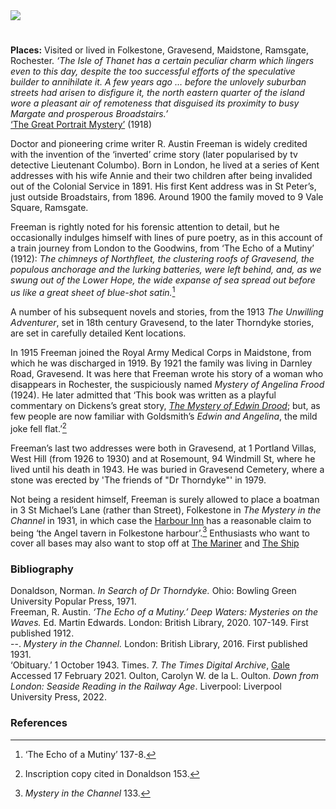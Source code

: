 <html><head></head><body><a href="https://dev.visual-essays.app"><img src="https://dev-visual-essays.netlify.app/images/ve-button.png"/></a> 
<param author="Carolyn Oulton" banner="https://upload.wikimedia.org/wikipedia/commons/1/18/College_Road%2C_Maidstone%2C_1866.jpg" layout="vtl" title=" R. Austin Freeman (1862-1943)" ve-config=""/>

<param aliases="Folkestone" eid="Q375314" ve-entity=""/>
<param aliases="Gravesend" eid="Q676689" ve-entity=""/>
<param aliases="Maidstone" eid="Q213180" ve-entity=""/>
<param aliases="Ramsgate" eid="Q736439" ve-entity=""/>
<param aliases="Rochester" eid="Q507517" ve-entity=""/>
<param aliases="The Isle of Thanet" eid="Q590422" ve-entity=""/>
<param aliases="Margate" eid="Q618045" ve-entity=""/>
<param aliases="Broadstairs" eid="Q922739" ve-entity=""/>
<param aliases="St Peter’s" eid="Q7595373" ve-entity=""/>
<param aliases="9 Vale Square" eid="Q107339017" ve-entity=""/>
<param aliases="Northfleet" eid="Q838965" ve-entity=""/>
<param aliases="Darnley Road" eid="Q107339038" ve-entity=""/>
<param aliases="Portland Villas, West Hill" eid="Q107339044" ve-entity=""/>
<param aliases=" Rosemount, 94 Windmill St" eid="Q107339048" ve-entity=""/>
<param aliases="Gravesend Cemetery" eid="Q107339052" ve-entity=""/>
<param aliases="Harbour Inn" eid="Q107339062" ve-entity=""/>
<param aliases="The Mariner" eid="Q107339066" ve-entity=""/>
<param aliases="The Ship" eid="Q107339071" ve-entity=""/>

#

**Places:** Visited or lived in Folkestone, Gravesend, Maidstone, Ramsgate, Rochester.
_‘The Isle of Thanet has a certain peculiar charm which lingers even to this day, despite the too successful efforts of the speculative builder to annihilate it. A few years ago … before the unlovely suburban streets had arisen to disfigure it, the north eastern quarter of the island wore a pleasant air of remoteness that disguised its proximity to busy Margate and prosperous Broadstairs.’_    
[‘The Great Portrait Mystery’](http://gutenberg.net.au/ebooks05/0500471.txt) (1918)   
<param manifest="https://iiif.juncture-digital.org/wc:Isle_of_Thanet_-_Rutupiae.jpg/manifest.json" ve-image-v2/>
<param manifest="https://iiif.juncture-digital.org/wc:The_fort%2C_Margate%2C_England-LCCN2002697071.jpg/manifest.json" ve-image-v2/>
<param manifest="https://iiif.juncture-digital.org/wc:Broadstairs.jpg/manifest.json" ve-image-v2/>
<param center="Q590422" ve-map="" zoom="10"/>
<param center="Q618045" ve-map="" zoom="10"/>
<param center="Q922739" ve-map="" zoom="10"/>

Doctor and pioneering crime writer R. Austin Freeman is widely credited with the invention of the ‘inverted’ crime story (later popularised by tv detective Lieutenant Columbo). Born in London, he lived at a series of Kent addresses with his wife Annie and their two children after being invalided out of the Colonial Service in 1891.
His first Kent address was in St Peter’s, just outside Broadstairs, from 1896. Around 1900 the family moved to 9 Vale Square, Ramsgate.  
<param center="Q7595373" ve-map="" zoom="10"/>
<param center="Q922739" ve-map="" zoom="10"/>
<param center="Q107339017" ve-map="" zoom="10"/>

Freeman is rightly noted for his forensic attention to detail, but he occasionally indulges himself with lines of pure poetry, as in this account of a train journey from London to the Goodwins, from ‘The Echo of a Mutiny’ (1912):
_The chimneys of Northfleet, the clustering roofs of Gravesend, the populous anchorage and the lurking batteries, were left behind, and, as we swung out of the Lower Hope, the wide expanse of sea spread out before us like a great sheet of blue-shot satin._[^ref1] 
<param manifest="https://iiif.juncture-digital.org/wc:Northfleet_Power_Station2.jpg/manifest.json" ve-image-v2/>

A number of his subsequent novels and stories, from the 1913 _The Unwilling Adventurer_, set in 18th century Gravesend, to the later Thorndyke stories, are set in carefully detailed Kent locations. 
<param center="Q676689" ve-map="" zoom="15"/>

In 1915 Freeman joined the Royal Army Medical Corps in Maidstone, from which he was discharged in 1919. By 1921 the family was living in Darnley Road, Gravesend. It was here that Freeman wrote his story of a woman who disappears in Rochester, the suspiciously named _Mystery of Angelina Frood_ (1924). He later admitted that ‘This book was written as a playful commentary on Dickens’s great story, [_The Mystery of Edwin Drood_](/dickens/edwin-drood-curated-walk); but, as few people are now familiar with Goldsmith’s _Edwin and Angelina_, the mild joke fell flat.’[^ref2] 
<param manifest="https://iiif.juncture-digital.org/wc:The_History_of_the_Maidstone_Companies%2C_Royal_Army_Medical_Corps_%28Volunteers%29_-_by_Frederick_J._Wood_%281907%29_%2814598183990%29.jpg/manifest.json" ve-image-v2/>
<param manifest="https://iiif.juncture-digital.org/wc:Gravesend_Clock_Tower_postcard.jpg/manifest.json" ve-image-v2/>
<param center="Q213180" ve-map="" zoom="12"/>
<param center="Q107339038" ve-map="" zoom="12"/>
<param center="Q507517" ve-map="" zoom="12"/>

Freeman’s last two addresses were both in Gravesend, at 1 Portland Villas, West Hill (from 1926 to 1930) and at Rosemount, 94 Windmill St, where he lived until his death in 1943. He was buried in Gravesend Cemetery, where a stone was erected by 'The friends of "Dr Thorndyke"' in 1979.
<param center="Q107339044" ve-map="" zoom="15"/>
<param center="Q107339048" ve-map="" zoom="15"/>
<param center="Q107339052" ve-map="" zoom="15"/>

Not being a resident himself, Freeman is surely allowed to place a boatman in 3 St Michael’s Lane (rather than Street), Folkestone in _The Mystery in the Channel_ in 1931, in which case the [Harbour Inn](http://www.dover-kent.com/Harbour-Inn-Folkestone.html) has a reasonable claim to being ‘the Angel tavern in Folkestone harbour’.[^ref3]  Enthusiasts who want to cover all bases may also want to stop off at [The Mariner]( http://www.dover-kent.com/Mariner-Folkestone.html) and [The Ship]( http://www.dover-kent.com/Ship-Inn-Folkestone.html)
<param manifest="https://iiif.juncture-digital.org/wc:Folkestone%2C_Fishmarket_Road_-_geograph.org.uk_-_2208361.jpg/manifest.json" ve-image-v2/>
<param center="Q375314" ve-map="" zoom="15"/>
<param center="Q107339062" ve-map="" zoom="15"/>
<param center="Q107339066" ve-map="" zoom="15"/>
<param center="Q107339071" ve-map="" zoom="15"/>

### Bibliography

Donaldson, Norman. _In Search of Dr Thorndyke._ Ohio: Bowling Green University Popular Press, 1971.   
Freeman, R. Austin. _‘The Echo of a Mutiny.’ Deep Waters: Mysteries on the Waves._ Ed. Martin Edwards. London: British Library, 2020. 107-149. First published 1912.   
--. _Mystery in the Channel._ London: British Library, 2016. First published 1931.   
‘Obituary.’ 1 October 1943. Times. 7. _The Times Digital Archive_, [Gale](link.gale.com/apps/doc/CS119618881/GDCS?u=ccc_uni&amp;sid=GDCS&amp;xid=c53573ce.) Accessed 17 February 2021.
Oulton, Carolyn W. de la L. Oulton. _Down from London: Seaside Reading in the Railway Age_. Liverpool: Liverpool University Press, 2022.

### References

[^ref1]:  ‘The Echo of a Mutiny’ 137-8.   
[^ref2]:  Inscription copy cited in Donaldson 153.   
[^ref3]:  _Mystery in the Channel_ 133.   
</body></html>